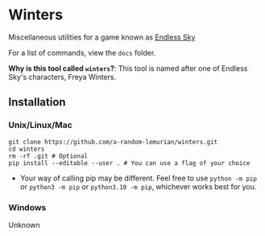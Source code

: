 # Winters
Miscellaneous utilities for a game known as [Endless Sky](https://github.com/endless-sky/endless-sky)

For a list of commands, view the `docs` folder.

**Why is this tool called `winters`?**: This tool is named after one of Endless Sky's characters, Freya Winters.

## Installation
### Unix/Linux/Mac
```
git clone https://github.com/a-random-lemurian/winters.git
cd winters
rm -rf .git # Optional
pip install --editable --user . # You can use a flag of your choice
```
- Your way of calling pip may be different. Feel free to use `python -m pip` or `python3 -m pip` or `python3.10 -m pip`, whichever works best for you.
### Windows
Unknown